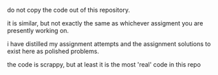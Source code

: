 do not copy the code out of this repository.

it is similar, but not exactly the same as whichever assigment you are presently working on.

i have distilled my assignment attempts and the assignment solutions to exist here as polished problems.

the code is scrappy, but at least it is the most 'real' code in this repo
